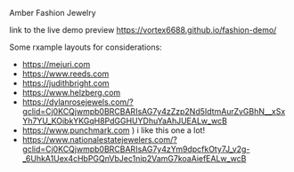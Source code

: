 Amber Fashion Jewelry

link to the live demo preview https://vortex6688.github.io/fashion-demo/

Some rxample layouts for considerations:
- https://mejuri.com
- https://www.reeds.com
- https://judithbright.com
- https://www.helzberg.com
- https://dylanrosejewels.com/?gclid=Cj0KCQjwmpb0BRCBARIsAG7y4zZzp2Nd5IdtmAurZvGBhN__xSxYh7YU_KOibkYKGqH8PdGGHUYDhuYaAhJUEALw_wcB
- https://www.punchmark.com ) i like this one a lot!
- https://www.nationalestatejewelers.com/?gclid=Cj0KCQjwmpb0BRCBARIsAG7y4zYm9dpcfkOty7J_v2g-_6UhkA1Uex4cHbPGQnVbJec1nip2VamG7koaAiefEALw_wcB
